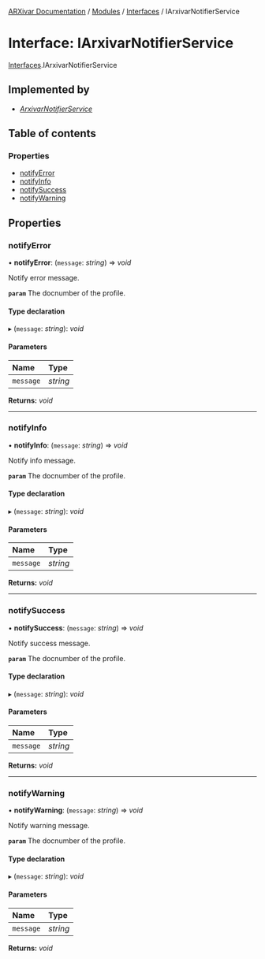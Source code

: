 [ARXivar Documentation](../README.md) / [Modules](../modules.md) / [Interfaces](../modules/interfaces.md) / IArxivarNotifierService

# Interface: IArxivarNotifierService

[Interfaces](../modules/interfaces.md).IArxivarNotifierService

## Implemented by

- [*ArxivarNotifierService*](../classes/arxivarnotifierservice.arxivarnotifierservice-1.md)

## Table of contents

### Properties

- [notifyError](interfaces.iarxivarnotifierservice.md#notifyerror)
- [notifyInfo](interfaces.iarxivarnotifierservice.md#notifyinfo)
- [notifySuccess](interfaces.iarxivarnotifierservice.md#notifysuccess)
- [notifyWarning](interfaces.iarxivarnotifierservice.md#notifywarning)

## Properties

### notifyError

• **notifyError**: (`message`: *string*) => *void*

Notify error message.

**`param`** The docnumber of the profile.

#### Type declaration

▸ (`message`: *string*): *void*

#### Parameters

| Name | Type |
| :------ | :------ |
| `message` | *string* |

**Returns:** *void*

___

### notifyInfo

• **notifyInfo**: (`message`: *string*) => *void*

Notify info message.

**`param`** The docnumber of the profile.

#### Type declaration

▸ (`message`: *string*): *void*

#### Parameters

| Name | Type |
| :------ | :------ |
| `message` | *string* |

**Returns:** *void*

___

### notifySuccess

• **notifySuccess**: (`message`: *string*) => *void*

Notify success message.

**`param`** The docnumber of the profile.

#### Type declaration

▸ (`message`: *string*): *void*

#### Parameters

| Name | Type |
| :------ | :------ |
| `message` | *string* |

**Returns:** *void*

___

### notifyWarning

• **notifyWarning**: (`message`: *string*) => *void*

Notify warning message.

**`param`** The docnumber of the profile.

#### Type declaration

▸ (`message`: *string*): *void*

#### Parameters

| Name | Type |
| :------ | :------ |
| `message` | *string* |

**Returns:** *void*
